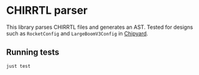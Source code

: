 # CHIRRTL parser

This library parses CHIRRTL files and generates an AST.
Tested for designs such as `RocketConfig` and `LargeBoomV3Config` in [Chipyard](https://github.com/ucb-bar/chipyard).

## Running tests

```bash
just test
```
